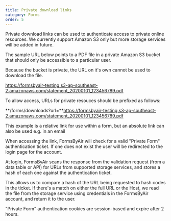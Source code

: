 ```yaml
---
title: Private download links
category: Forms
order: 5
---
```


Private download links can be used to authenticate access to private online resources. We currently support Amazon S3 only but more storage services will be added in future.

The sample URL below points to a PDF file in a private Amazon S3 bucket that should only be accessible to a particular user.

Because the bucket is private, the URL on it's own cannot be used to download the file.

https://formsbyair-testing.s3-ap-southeast-2.amazonaws.com/statement_20200101_123456789.pdf

To allow access, URLs for private resouces should be prefixed as follows:

**/forms/downloads?url=**https://formsbyair-testing.s3-ap-southeast-2.amazonaws.com/statement_20200101_123456789.pdf

This example is a relative link for use within a form, but an absolute link can also be used e.g. in an email

When accessing the link, FormsByAir will check for a valid "Private Form" authentication ticket. If one does not exist the user will be redirected to the login page for the account.

At login, FormsByAir scans the response from the validation request (from a data table or API) for URLs from supported storage services, and stores a hash of each one against the authentication ticket.

This allows us to compare a hash of the URL being requested to hash codes in the ticket. If there's a match on either the full URL or the Host, we read the file from the storage service using credentials in the FormsByAir account, and return it to the user.

"Private Form" authentication cookies are session-based and expire after 2 hours.